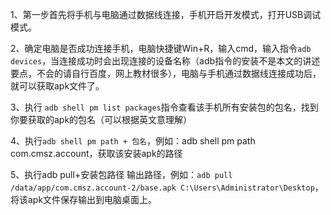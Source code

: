 1、第一步首先将手机与电脑通过数据线连接，手机开启开发模式，打开USB调试模式。

2、确定电脑是否成功连接手机，电脑快捷键Win+R，输入cmd，输入指令`adb devices`，当连接成功时会出现连接的设备名称（adb指令的安装不是本文的讲述要点，不会的请自行百度，网上教材很多），电脑与手机通过数据线连接成功后，就可以获取apk文件了。

3、执行 `adb shell pm list packages`指令查看该手机所有安装包的包名，找到你要获取的apk的包名（可以根据英文意理解）

4、执行`adb shell pm path + 包名`，例如：adb shell pm path com.cmsz.account，获取该安装apk的路径

5、执行adb pull+安装包路径  输出路径，例如：`adb pull /data/app/com.cmsz.account-2/base.apk C:\Users\Administrator\Desktop`，将该apk文件保存输出到电脑桌面上。

